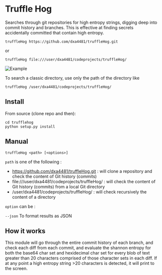 # Truffle Hog
Searches through git repositories for high entropy strings, digging deep into commit history and branches. This is effective at finding secrets accidentally committed that contain high entropy.

```
truffleHog https://github.com/dxa4481/truffleHog.git
```

or

```
truffleHog file:///user/dxa4481/codeprojects/truffleHog/
```

![Example](https://i.imgur.com/YAXndLD.png)

To search a classic directory, use only the path of the directory like

```
truffleHog /user/dxa4481/codeprojects/truffleHog/
```


## Install
From source (clone repo and then):
```
cd trufflehog
python setup.py install
```

## Manual

```
truffleHog <path> [<options>]
```

``path`` is one of the following :
- https://github.com/dxa4481/truffleHog.git : will clone a repository and check the content of Git history (commits)
- file:///user/dxa4481/codeprojects/truffleHog/ : will check the content of Git history (commits) from a local Git directory
- /user/dxa4481/codeprojects/truffleHog/ : will check recursively the content of a directory

``option`` can be :

``--json``
To format results as JSON

## How it works
This module will go through the entire commit history of each branch, and check each diff from each commit, and evaluate the shannon entropy for both the base64 char set and hexidecimal char set for every blob of text greater than 20 characters comprised of those character sets in each diff. If at any point a high entropy string >20 characters is detected, it will print to the screen.
